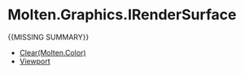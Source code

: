 ﻿  
# Molten.Graphics.IRenderSurface
{{MISSING SUMMARY}}
  
*  [Clear(Molten.Color)](docs/Molten.Render/Molten/Graphics/IRenderSurface/Clear.md)  
*  [Viewport](docs/Molten.Render/Molten/Graphics/IRenderSurface/Viewport.md)
